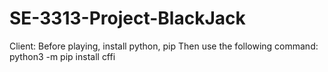 # SE-3313-Project-BlackJack

Client:
Before playing, install python, pip
Then use the following command:
python3 -m pip install cffi